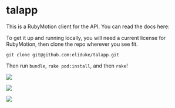 talapp
===================

This is a RubyMotion client for the [](thisamericanlife.co) API. You can read the docs here:

[](http://thisamericanlife.co/about)

To get it up and running locally, you will need a current license for RubyMotion, then clone the repo wherever you see fit.

```
git clone git@github.com:eliduke/talapp.git
```

Then run `bundle`, `rake pod:install`, and then `rake`!

![](https://www.dropbox.com/s/iggq2t0qm3n0w6v/Screenshot%202015-12-30%2014.49.03.png?dl=0)

![](https://www.dropbox.com/s/ulj3omfngqggi9m/Screenshot%202015-12-30%2014.49.18.png?dl=0)

![](https://www.dropbox.com/s/8yt6bdlshtoxx1q/Screenshot%202015-12-30%2014.49.44.png?dl=0)